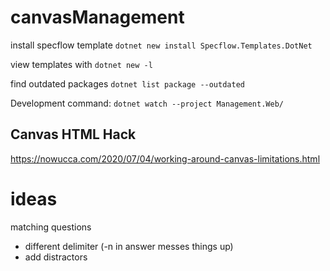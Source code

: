 # canvasManagement


install specflow template `dotnet new install Specflow.Templates.DotNet`

view templates with `dotnet new -l`

find outdated packages `dotnet list package --outdated`


Development command: `dotnet watch --project Management.Web/`


## Canvas HTML Hack

<https://nowucca.com/2020/07/04/working-around-canvas-limitations.html>

# ideas

matching questions

- different delimiter (-n in answer messes things up)
- add distractors
